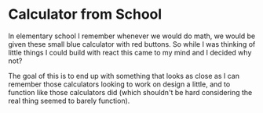 # Calculator from School

In elementary school I remember whenever we would do math, we would be given these small blue calculator with red buttons. So while I was thinking of little things I could build with react this came to my mind and I decided why not?

The goal of this is to end up with something that looks as close as I can remember those calculators looking to work on design a little, and to function like those calculators did (which shouldn't be hard considering the real thing seemed to barely function).
